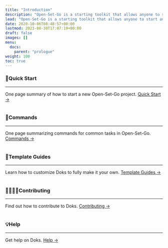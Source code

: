 ```yaml
---
title: "Introduction"
description: "Open-Set-Go is a starting toolkit that allows anyone to start and operate open-source projects easily and quickly."
lead: "Open-Set-Go is a starting toolkit that allows anyone to start and operate open-source projects easily and quickly."
date: 2020-10-06T08:48:57+00:00
lastmod: 2023-08-30T17:07:19+00:00
draft: false
images: []
menu:
  docs:
    parent: "prologue"
weight: 100
toc: true
---
```


### 🚀Quick Start

---

One page summary of how to start a new Open-Set-Go project. [Quick Start →](https://docs.open-set-go.com/docs/prologue/quick-start/)
<br></br>

### 📌Commands

---

One page summarizing commands for common tasks in Open-Set-Go. [Commands →](https://docs.open-set-go.com/docs/prologue/commands/)
<br></br>

### 🔎Template Guides

---

Learn how to customize Doks to fully make it your own. [Template Guides →](https://docs.open-set-go.com/docs/templates/express/)
<br></br>

### 👩‍👩‍👧‍👦Contributing

---

Find out how to contribute to Doks. [Contributing →](http://github.com/AgainIoT/Open-Set-Go/blob/main/CONTRIBUTING.md)
<br></br>

### 💡Help

---

Get help on Doks. [Help →](https://docs.open-set-go.com/docs/help/faq/)
